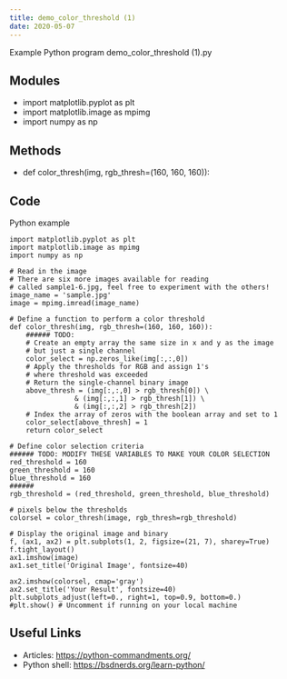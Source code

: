```yaml
---
title: demo_color_threshold (1)
date: 2020-05-07
---
```

Example Python program demo_color_threshold (1).py

## Modules

* import matplotlib.pyplot as plt
* import matplotlib.image as mpimg
* import numpy as np

## Methods

* def color_thresh(img, rgb_thresh=(160, 160, 160)):

## Code

Python example

    import matplotlib.pyplot as plt
    import matplotlib.image as mpimg
    import numpy as np
    
    # Read in the image
    # There are six more images available for reading
    # called sample1-6.jpg, feel free to experiment with the others!
    image_name = 'sample.jpg'
    image = mpimg.imread(image_name)
    
    # Define a function to perform a color threshold
    def color_thresh(img, rgb_thresh=(160, 160, 160)):
        ###### TODO:
        # Create an empty array the same size in x and y as the image 
        # but just a single channel
        color_select = np.zeros_like(img[:,:,0])
        # Apply the thresholds for RGB and assign 1's 
        # where threshold was exceeded
        # Return the single-channel binary image
        above_thresh = (img[:,:,0] > rgb_thresh[0]) \
                    & (img[:,:,1] > rgb_thresh[1]) \
                    & (img[:,:,2] > rgb_thresh[2])
        # Index the array of zeros with the boolean array and set to 1
        color_select[above_thresh] = 1
        return color_select
        
    # Define color selection criteria
    ###### TODO: MODIFY THESE VARIABLES TO MAKE YOUR COLOR SELECTION
    red_threshold = 160
    green_threshold = 160
    blue_threshold = 160
    ######
    rgb_threshold = (red_threshold, green_threshold, blue_threshold)
    
    # pixels below the thresholds
    colorsel = color_thresh(image, rgb_thresh=rgb_threshold)
    
    # Display the original image and binary               
    f, (ax1, ax2) = plt.subplots(1, 2, figsize=(21, 7), sharey=True)
    f.tight_layout()
    ax1.imshow(image)
    ax1.set_title('Original Image', fontsize=40)
    
    ax2.imshow(colorsel, cmap='gray')
    ax2.set_title('Your Result', fontsize=40)
    plt.subplots_adjust(left=0., right=1, top=0.9, bottom=0.)
    #plt.show() # Uncomment if running on your local machine

## Useful Links

- Articles: https://python-commandments.org/
- Python shell: https://bsdnerds.org/learn-python/
